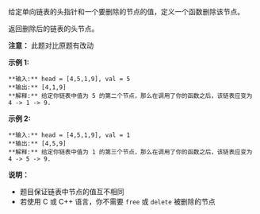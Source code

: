 给定单向链表的头指针和一个要删除的节点的值，定义一个函数删除该节点。

返回删除后的链表的头节点。

**注意：** 此题对比原题有改动

**示例 1:**

    
    
    **输入:** head = [4,5,1,9], val = 5
    **输出:** [4,1,9]
    **解释:** 给定你链表中值为 5 的第二个节点，那么在调用了你的函数之后，该链表应变为 4 -> 1 -> 9.
    

**示例 2:**

    
    
    **输入:** head = [4,5,1,9], val = 1
    **输出:** [4,5,9]
    **解释:** 给定你链表中值为 1 的第三个节点，那么在调用了你的函数之后，该链表应变为 4 -> 5 -> 9.
    



**说明：**

  * 题目保证链表中节点的值互不相同
  * 若使用 C 或 C++ 语言，你不需要 `free` 或 `delete` 被删除的节点

